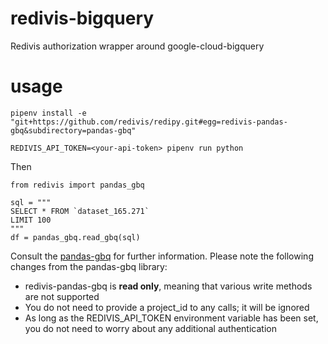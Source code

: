 # redivis-bigquery
Redivis authorization wrapper around google-cloud-bigquery

# usage
```
pipenv install -e "git+https://github.com/redivis/redipy.git#egg=redivis-pandas-gbq&subdirectory=pandas-gbq"

REDIVIS_API_TOKEN=<your-api-token> pipenv run python
```
Then
```
from redivis import pandas_gbq

sql = """
SELECT * FROM `dataset_165.271`
LIMIT 100
"""
df = pandas_gbq.read_gbq(sql)
```

Consult the [pandas-gbq](https://pandas-gbq.readthedocs.io/en/latest/reading.html) for further information. Please note the following changes from the pandas-gbq library:
- redivis-pandas-gbq is **read only**, meaning that various write methods are not supported
- You do not need to provide a project_id to any calls; it will be ignored
- As long as the REDIVIS_API_TOKEN environment variable has been set, you do not need to worry about any additional authentication
